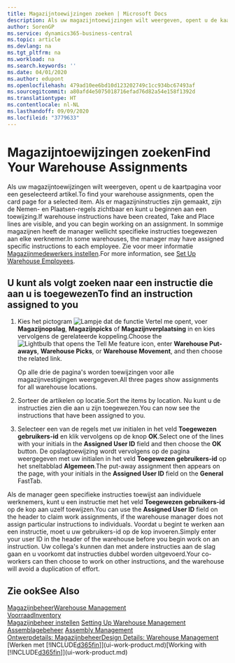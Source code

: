 ```yaml
---
title: Magazijntoewijzingen zoeken | Microsoft Docs
description: Als uw magazijntoewijzingen wilt weergeven, opent u de kaartpagina voor een geselecteerd artikel. Als er magazijninstructies zijn gemaakt, zijn de Nemen- en Plaatsen-regels zichtbaar en kunt u beginnen aan een toewijzing. In sommige magazijnen heeft de manager wellicht specifieke instructies toegewezen aan elke werknemer.
author: SorenGP
ms.service: dynamics365-business-central
ms.topic: article
ms.devlang: na
ms.tgt_pltfrm: na
ms.workload: na
ms.search.keywords: ''
ms.date: 04/01/2020
ms.author: edupont
ms.openlocfilehash: 479ad10ee6bd10d123202749c1cc934bc67493af
ms.sourcegitcommit: a80afd4e5075018716efad76d82a54e158f1392d
ms.translationtype: HT
ms.contentlocale: nl-NL
ms.lasthandoff: 09/09/2020
ms.locfileid: "3779633"
---
```

# <a name="find-your-warehouse-assignments"></a><span data-ttu-id="542dd-105">Magazijntoewijzingen zoeken</span><span class="sxs-lookup"><span data-stu-id="542dd-105">Find Your Warehouse Assignments</span></span>
<span data-ttu-id="542dd-106">Als uw magazijntoewijzingen wilt weergeven, opent u de kaartpagina voor een geselecteerd artikel.</span><span class="sxs-lookup"><span data-stu-id="542dd-106">To find your warehouse assignments, open the card page for a selected item.</span></span> <span data-ttu-id="542dd-107">Als er magazijninstructies zijn gemaakt, zijn de Nemen- en Plaatsen-regels zichtbaar en kunt u beginnen aan een toewijzing.</span><span class="sxs-lookup"><span data-stu-id="542dd-107">If warehouse instructions have been created, Take and Place lines are visible, and you can begin working on an assignment.</span></span> <span data-ttu-id="542dd-108">In sommige magazijnen heeft de manager wellicht specifieke instructies toegewezen aan elke werknemer.</span><span class="sxs-lookup"><span data-stu-id="542dd-108">In some warehouses, the manager may have assigned specific instructions to each employee.</span></span> <span data-ttu-id="542dd-109">Zie voor meer informatie [Magazijnmedewerkers instellen](warehouse-how-to-set-up-warehouse-employees.md).</span><span class="sxs-lookup"><span data-stu-id="542dd-109">For more information, see [Set Up Warehouse Employees](warehouse-how-to-set-up-warehouse-employees.md).</span></span>

## <a name="to-find-an-instruction-assigned-to-you"></a><span data-ttu-id="542dd-110">U kunt als volgt zoeken naar een instructie die aan u is toegewezen</span><span class="sxs-lookup"><span data-stu-id="542dd-110">To find an instruction assigned to you</span></span>  
1.  <span data-ttu-id="542dd-111">Kies het pictogram ![Lampje dat de functie Vertel me opent](media/ui-search/search_small.png "Vertel me wat u wilt doen"), voer **Magazijnopslag**, **Magazijnpicks** of **Magazijnverplaatsing** in en kies vervolgens de gerelateerde koppeling.</span><span class="sxs-lookup"><span data-stu-id="542dd-111">Choose the ![Lightbulb that opens the Tell Me feature](media/ui-search/search_small.png "Tell me what you want to do") icon, enter **Warehouse Put-aways**, **Warehouse Picks**, or **Warehouse Movement**, and then choose the related link.</span></span>

    <span data-ttu-id="542dd-112">Op alle drie de pagina's worden toewijzingen voor alle magazijnvestigingen weergegeven.</span><span class="sxs-lookup"><span data-stu-id="542dd-112">All three pages show assignments for all warehouse locations.</span></span>  

2. <span data-ttu-id="542dd-113">Sorteer de artikelen op locatie.</span><span class="sxs-lookup"><span data-stu-id="542dd-113">Sort the items by location.</span></span> <span data-ttu-id="542dd-114">Nu kunt u de instructies zien die aan u zijn toegewezen.</span><span class="sxs-lookup"><span data-stu-id="542dd-114">You can now see the instructions that have been assigned to you.</span></span>  
3. <span data-ttu-id="542dd-115">Selecteer een van de regels met uw initialen in het veld **Toegewezen gebruikers-id** en klik vervolgens op de knop **OK**.</span><span class="sxs-lookup"><span data-stu-id="542dd-115">Select one of the lines with your initials in the **Assigned User ID** field and then choose the **OK** button.</span></span> <span data-ttu-id="542dd-116">De opslagtoewijzing wordt vervolgens op de pagina weergegeven met uw initialen in het veld **Toegewezen gebruikers-id** op het sneltabblad **Algemeen**.</span><span class="sxs-lookup"><span data-stu-id="542dd-116">The put-away assignment then appears on the page, with your initials in the **Assigned User ID** field on the **General** FastTab.</span></span>  

<span data-ttu-id="542dd-117">Als de manager geen specifieke instructies toewijst aan individuele werknemers, kunt u een instructie met het veld **Toegewezen gebruikers-id** op de kop aan uzelf toewijzen.</span><span class="sxs-lookup"><span data-stu-id="542dd-117">You can use the **Assigned User ID** field on the header to claim work assignments, if the warehouse manager does not assign particular instructions to individuals.</span></span> <span data-ttu-id="542dd-118">Voordat u begint te werken aan een instructie, moet u uw gebruikers-id op de kop invoeren.</span><span class="sxs-lookup"><span data-stu-id="542dd-118">Simply enter your user ID in the header of the warehouse before you begin work on an instruction.</span></span> <span data-ttu-id="542dd-119">Uw collega's kunnen dan met andere instructies aan de slag gaan en u voorkomt dat instructies dubbel worden uitgevoerd.</span><span class="sxs-lookup"><span data-stu-id="542dd-119">Your co-workers can then choose to work on other instructions, and the warehouse will avoid a duplication of effort.</span></span>  

## <a name="see-also"></a><span data-ttu-id="542dd-120">Zie ook</span><span class="sxs-lookup"><span data-stu-id="542dd-120">See Also</span></span>  
[<span data-ttu-id="542dd-121">Magazijnbeheer</span><span class="sxs-lookup"><span data-stu-id="542dd-121">Warehouse Management</span></span>](warehouse-manage-warehouse.md)  
[<span data-ttu-id="542dd-122">Voorraad</span><span class="sxs-lookup"><span data-stu-id="542dd-122">Inventory</span></span>](inventory-manage-inventory.md)  
<span data-ttu-id="542dd-123">[Magazijnbeheer instellen](warehouse-setup-warehouse.md)   </span><span class="sxs-lookup"><span data-stu-id="542dd-123">[Setting Up Warehouse Management](warehouse-setup-warehouse.md)   </span></span>  
<span data-ttu-id="542dd-124">[Assemblagebeheer](assembly-assemble-items.md)  </span><span class="sxs-lookup"><span data-stu-id="542dd-124">[Assembly Management](assembly-assemble-items.md)  </span></span>  
[<span data-ttu-id="542dd-125">Ontwerpdetails: Magazijnbeheer</span><span class="sxs-lookup"><span data-stu-id="542dd-125">Design Details: Warehouse Management</span></span>](design-details-warehouse-management.md)  
<span data-ttu-id="542dd-126">[Werken met [!INCLUDE[d365fin](includes/d365fin_md.md)]](ui-work-product.md)</span><span class="sxs-lookup"><span data-stu-id="542dd-126">[Working with [!INCLUDE[d365fin](includes/d365fin_md.md)]](ui-work-product.md)</span></span> 
